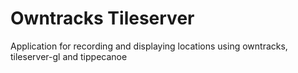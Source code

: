 # Owntracks Tileserver
Application for recording and displaying locations using owntracks, tileserver-gl and tippecanoe
